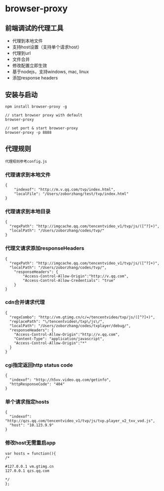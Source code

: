 # browser-proxy

## 前端调试的代理工具
* 代理到本地文件
* 支持host设置（支持单个请求host）
* 代理到url
* 文件合并
* 修改配置立即生效
* 基于nodejs，支持windows, mac, linux
* 添加response headers


## 安装与启动
```
npm install browser-proxy -g

// start browser proxy with default
browser-proxy

// set port & start browser-proxy
browser-proxy -p 8888
```

## 代理规则

`代理规则参考config.js`

### 代理请求到本地文件
```
{
	"indexof": "http://m.v.qq.com/tvp/index.html",
	"localFile": "/Users/zoborzhang/test/tvp/index.html"
}
```
### 代理请求到本地目录
```
{
  "regxPath": "http://imgcache.qq.com/tencentvideo_v1/tvp/js/([^?]+)",
  "localPath": "/Users/zoborzhang/codes/tvp/"
}
```
### 代理文请求添加responseHeaders
```
{
  "regxPath": "http://imgcache.qq.com/tencentvideo_v1/tvp/js/([^?]+)",
  "localPath": "/Users/zoborzhang/codes/tvp/",
	"responseHeaders": {
		"Access-Control-Allow-Origin":"http://v.qq.com",
		"Access-Control-Allow-Credentials": "true"
	}
}
```
### cdn合并请求代理
```
{
  "regxCombo": "http://vm.gtimg.cn/c/=/tencentvideo/txp/js/([^?]+)",
  "replacePath": "\/tencentvideo\/txp\/js\/",
  "localPath": "/Users/zoborzhang/codes/txplayer/debug/",
  "responseHeaders": {
	"Access-Control-Allow-Origin":"http://v.qq.com",
	"Content-Type": "application/javascript",
    "Access-Control-Allow-Origin":"*"
  }
}
```
### cgi指定返回http status code
```
{
  "indexof": "http://h5vv.video.qq.com/getinfo",
  "httpResponseCode": "404"
}
```
### 单个请求指定hosts
```
{
  "indexof": "http://qzs.qq.com/tencentvideo_v1/tvp/js/tvp.player_v2_txv_vod.js",
  "host": "10.123.9.9"
}
```
### 修改host无需重启app
```
var hosts = function(){
/*

#127.0.0.1 vm.gtimg.cn
127.0.0.1 qzs.qq.com

*/
};
```